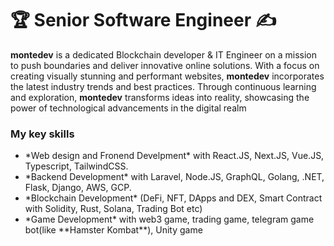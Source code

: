 <h1 align="left">
    🏆 Senior Software Engineer ✍
</h1>

  **montedev** is a dedicated Blockchain developer & IT Engineer on a mission to push boundaries and deliver innovative online solutions. With a focus on creating visually stunning and performant websites, **montedev** incorporates the latest industry trends and best practices. Through continuous learning and exploration, **montedev** transforms ideas into reality, showcasing the power of technological advancements in the digital realm

<h3> My key skills</h3>
      <ul>
        <li>*Web design and Fronend Develpment* with React.JS, Next.JS, Vue.JS, Typescript, TailwindCSS.</li>
        <li>*Backend Development* with Laravel, Node.JS, GraphQL, Golang, .NET, Flask, Django, AWS, GCP.</li>
        <li>*Blockchain Development* (DeFi, NFT, DApps and DEX, Smart Contract with Solidity, Rust, Solana, Trading Bot etc)</li>
        <li>*Game Development* with web3 game, trading game, telegram game bot(like **Hamster Kombat**), Unity game </li>
      </ul>
